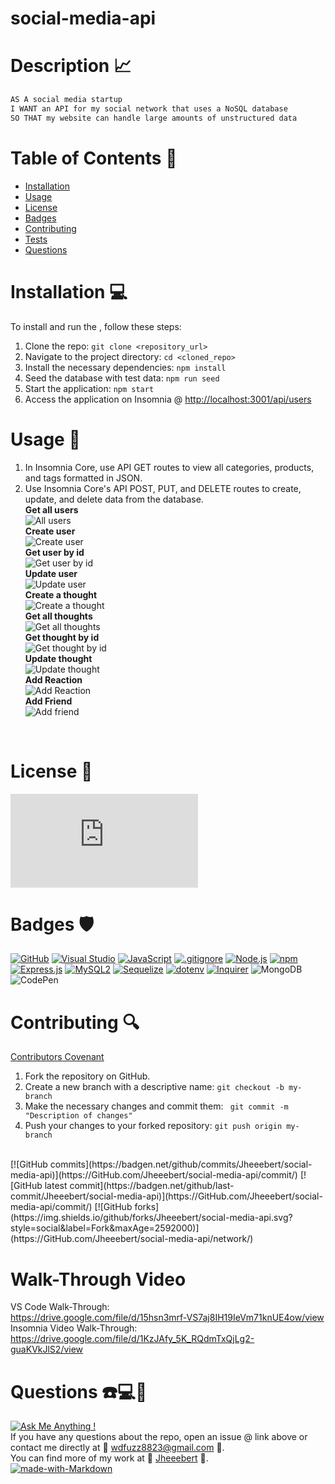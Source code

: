 # social-media-api

# Description 📈
```md
AS A social media startup
I WANT an API for my social network that uses a NoSQL database
SO THAT my website can handle large amounts of unstructured data
```
# Table of Contents 📓
  - [Installation](#installation)  
  - [Usage](#usage) 
  - [License](#license) 
  - [Badges](#badges) 
  - [Contributing](#contributing) 
  - [Tests](#tests) 
  - [Questions](#questions)
 
# Installation 💻
To install and run the , follow these steps: <br>

1. Clone the repo: `git clone <repository_url>`
2. Navigate to the project directory: `cd <cloned_repo>`
3. Install the necessary dependencies: `npm install`
4. Seed the database with test data: `npm run seed`
5. Start the application: `npm start`
6. Access the application on Insomnia @ [http://localhost:3001/api/users](http://localhost:3001/api/thoughts)
# Usage 📎
1. In Insomnia Core, use API GET routes to view all categories, products, and tags formatted in JSON.
2. Use Insomnia Core's API POST, PUT, and DELETE routes to create, update, and delete data from the database. <br>
<strong>Get all users</strong> <br>
![All users](/assets/images/getAllUsers.png) <br>
<strong>Create user</strong> <br>
![Create user](/assets/images/createUser.png) <br>
<strong>Get user by id</strong> <br>
![Get user by id](/assets/images/getUserById.png) <br>
<strong>Update user</strong> <br>
![Update user](/assets/images/updateUser.png) <br>
<strong>Create a thought</strong> <br>
![Create a thought](/assets/images/createAThought.png) <br>
<strong>Get all thoughts</strong> <br>
![Get all thoughts](/assets/images/getAllThoughts.png) <br>
<strong>Get thought by id</strong> <br>
![Get thought by id](/assets/images/getThoughtById.png) <br>
<strong>Update thought</strong> <br>
![Update thought](/assets/images/updateThought.png) <br>
<strong>Add Reaction</strong> <br>
![Add Reaction](/assets/images/addReaction.png) <br>
<strong>Add Friend</strong> <br>
![Add friend](/assets/images/addFriend.png) <br>
<br>

# License 📂

  [![GitHub license](https://badgen.net/github/license/Naereen/Strapdown.js)](https://github.com/Naereen/StrapDown.js/blob/master/LICENSE)
 

# Badges 🛡️
[![GitHub](https://img.shields.io/badge/--181717?logo=github&logoColor=ffffff)](https://github.com/)
[![Visual Studio](https://badgen.net/badge/icon/visualstudio?icon=visualstudio&label)](https://visualstudio.microsoft.com)
[![JavaScript](https://badgen.net/badge/icon/javascript?icon=javascript&label)](https://www.javascript.com/)
[![.gitignore](https://badgen.net/badge/icon/git?icon=git&label)](https://git-scm.com/doc)
[![Node.js](https://badgen.net/badge/icon/nodejs?icon=nodejs&label)](https://nodejs.org/)
[![npm](https://badgen.net/badge/icon/npm?icon=npm&label)](https://npmjs.com/)
[![Express.js](https://badgen.net/badge/icon/express?icon=express&label)](https://expressjs.com/)
[![MySQL2](https://badgen.net/badge/icon/mysql2?icon=npm&label)](https://www.npmjs.com/package/mysql2)
[![Sequelize](https://badgen.net/badge/icon/sequelize?icon=sequelize&label)](https://sequelize.org/)
[![dotenv](https://badgen.net/badge/icon/dotenv?icon=npm&label)](https://www.npmjs.com/package/dotenv)
[![Inquirer](https://img.shields.io/badge/Inquirer-8.2.4-blue)](https://github.com/SBoudrias/Inquirer.js)
![MongoDB](https://img.shields.io/badge/MongoDB-%234ea94b.svg?style=for-the-badge&logo=mongodb&logoColor=white)
![CodePen](https://img.shields.io/badge/Codepen-000000?style=for-the-badge&logo=codepen&logoColor=white)
# Contributing 🔍
  [Contributors Covenant](https://www.contributor-covenant.org/) <br>
1. Fork the repository on GitHub.
2. Create a new branch with a descriptive name: `git checkout -b my-branch`
3. Make the necessary changes and commit them: ` git commit -m "Description of changes"`
4. Push your changes to your forked repository: `git push origin my-branch` 
<br>
[![GitHub commits](https://badgen.net/github/commits/Jheeebert/social-media-api)](https://GitHub.com/Jheeebert/social-media-api/commit/)
[![GitHub latest commit](https://badgen.net/github/last-commit/Jheeebert/social-media-api)](https://GitHub.com/Jheeebert/social-media-api/commit/)
[![GitHub forks](https://img.shields.io/github/forks/Jheeebert/social-media-api.svg?style=social&label=Fork&maxAge=2592000)](https://GitHub.com/Jheeebert/social-media-api/network/)
<br>

# Walk-Through Video
VS Code Walk-Through: <br>
https://drive.google.com/file/d/15hsn3mrf-VS7aj8IH19IeVm71knUE4ow/view <br>
Insomnia Video Walk-Through: <br>
https://drive.google.com/file/d/1KzJAfy_5K_RQdmTxQjLg2-guaKVkJlS2/view

# Questions ☎️💻📱
[![Ask Me Anything !](https://img.shields.io/badge/Ask%20me-anything-1abc9c.svg)](https://GitHub.com/Jheeebert/student-stats-backend) <br>
  If you have any questions about the repo, open an issue @ link above or contact me directly at 📧 wdfuzz8823@gmail.com 📧. <br>
  You can find more of my work at 🔖 [Jheeebert](https://github.com/Jheeebert/) 🔖.  <br>
[![made-with-Markdown](https://img.shields.io/badge/Made%20with-Markdown-1f425f.svg)](http://commonmark.org)